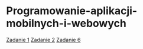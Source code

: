 # Programowanie-aplikacji-mobilnych-i-webowych

[Zadanie 1](https://github.com/StanislawMalinski/Programowanie-aplikacji-mobilnych-i-webowych/blob/master/Zadanie%201/P05WeatherForecastAPI.ClientExtended/2023-10-17%2021-55-53.mkv)
[Zadanie 2](https://github.com/StanislawMalinski/Programowanie-aplikacji-mobilnych-i-webowych/blob/master/Zadanie%202/20Dzien12-master/P04WeatherForecastAPI.Client/oddanie%20zdania.mkv)
[Zadanie 6](https://github.com/StanislawMalinski/Programowanie-aplikacji-mobilnych-i-webowych/blob/master/Zadanie/Filmy/Zadani6.mkv)
